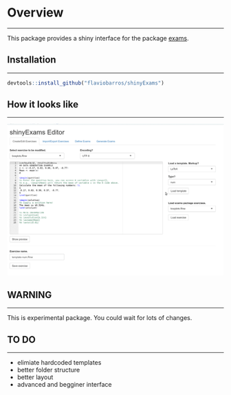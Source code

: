 # Overview
------------

This package provides a shiny interface for the package [exams](https://cran.r-project.org/web/packages/exams/index.html).


## Installation
---------------

   ```R
   devtools::install_github("flaviobarros/shinyExams")
   ```

## How it looks like
--------------------

![alt text](https://github.com/flaviobarros/shinyExams/blob/master/man/shinyExams.gif)

## WARNING
----------

This is experimental package. You could wait for lots of changes.

## TO DO
--------

* elimiate hardcoded templates
* better folder structure 
* better layout
* advanced and begginer interface
